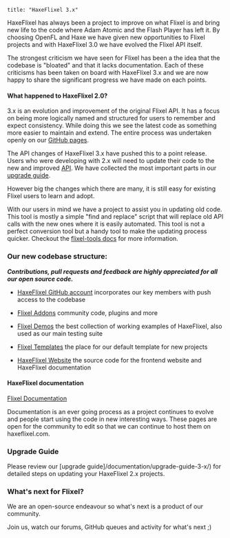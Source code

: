 ```
title: "HaxeFlixel 3.x"
```

HaxeFlixel has always been a project to improve on what Flixel is and bring new life to the code where
Adam Atomic and the Flash Player has left it. By choosing OpenFL and Haxe we have given new opportunities
to Flixel projects and with HaxeFlixel 3.0 we have evolved the Flixel API itself.

The strongest criticism we have seen for Flixel has been a the idea that the codebase is "bloated" and that it lacks documentation. Each of these criticisms has been taken on board with HaxeFlixel 3.x and we are now happy to share the significant progress we have made on each points.

#### What happened to HaxeFlixel 2.0?

3.x is an evolution and improvement of the original Flixel API. It has a focus on being more logically named and structured for users to remember and expect consistency. While doing this we see the latest code as something more easier to maintain and extend. The entire process was undertaken openly on our [GitHub pages](http://www.github.com/haxeflixel). 

The API changes of HaxeFlixel 3.x have pushed this to a point release. Users who were developing with 2.x will need to update their code to the new and improved [API](http://api.haxeflixel.com/). We have collected the most important parts in our [upgrade guide](http://haxeflixel.com/documentation/upgrade-guide/).

However big the changes which there are many, it is still easy for existing Flixel users to learn and adopt.

With our users in mind we have a project to assist you in updating old code. This tool is mostly a simple "find and replace" script that will replace old API calls with the new ones where it is easily automated. This tool is not a perfect conversion tool but a handy tool to make the updating process quicker. Checkout the [flixel-tools docs](/documentation/flixel-tools) for more information.

### Our new codebase structure:

***Contributions, pull requests and feedback are highly appreciated for all our open source code.***

* [HaxeFlixel GitHub account](https://github.com/haxeflixel) incorporates our key members with push access
to the codebase

* [Flixel Addons](https://github.com/haxeflixel/flixel-addons) community code, plugins and more

* [Flixel Demos](https://github.com/haxeflixel/flixel-demos) the best collection of working examples of HaxeFlixel, also used as our main testing suite

* [Flixel Templates](https://github.com/haxeflixel/flixel-templates) the place for our default template for new projects

* [HaxeFlixel Website](https://github.com/haxeflixel/haxeflixel.com) the source code for the frontend website and HaxeFlixel documentation

#### HaxeFlixel documentation

[Flixel Documentation](https://github.com/HaxeFlixel/flixel-docs)

Documentation is an ever going process as a project continues to evolve and people start using the code in new interesting ways. These pages are open for the community to edit so that we can continue to host them on haxeflixel.com.

### Upgrade Guide

Please review our [upgrade guide]/documentation/upgrade-guide-3-x/) for detailed steps on updating your HaxeFlixel 2.x projects.

### What's next for Flixel?

We are an open-source endeavour so what's next is a product of our community.

Join us, watch our forums, GitHub queues and activity for what's next ;)
